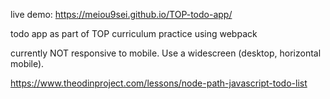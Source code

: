 live demo: https://meiou9sei.github.io/TOP-todo-app/

todo app as part of TOP curriculum
practice using webpack

currently NOT responsive to mobile. Use a widescreen (desktop, horizontal mobile).

https://www.theodinproject.com/lessons/node-path-javascript-todo-list
